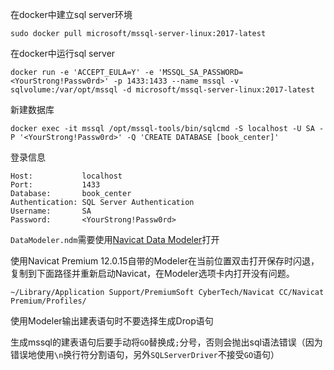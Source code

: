 在docker中建立sql server环境
```
sudo docker pull microsoft/mssql-server-linux:2017-latest
```
在docker中运行sql server
```
docker run -e 'ACCEPT_EULA=Y' -e 'MSSQL_SA_PASSWORD=<YourStrong!Passw0rd>' -p 1433:1433 --name mssql -v sqlvolume:/var/opt/mssql -d microsoft/mssql-server-linux:2017-latest
```
新建数据库
```
docker exec -it mssql /opt/mssql-tools/bin/sqlcmd -S localhost -U SA -P '<YourStrong!Passw0rd>' -Q 'CREATE DATABASE [book_center]'
```
登录信息
```
Host:           localhost
Port:           1433
Database:       book_center
Authentication: SQL Server Authentication
Username:       SA
Password:       <YourStrong!Passw0rd>
```
```DataModeler.ndm```需要使用[Navicat Data Modeler](https://www.navicat.com.cn/products#navicat-data-modeler)打开

使用Navicat Premium 12.0.15自带的Modeler在当前位置双击打开保存时闪退，复制到下面路径并重新启动Navicat，在Modeler选项卡内打开没有问题。
```
~/Library/Application Support/PremiumSoft CyberTech/Navicat CC/Navicat Premium/Profiles/
```

使用Modeler输出建表语句时不要选择生成Drop语句

生成mssql的建表语句后要手动将```GO```替换成```;```分号，否则会抛出sql语法错误（因为错误地使用```\n```换行符分割语句，另外```SQLServerDriver```不接受```GO```语句）